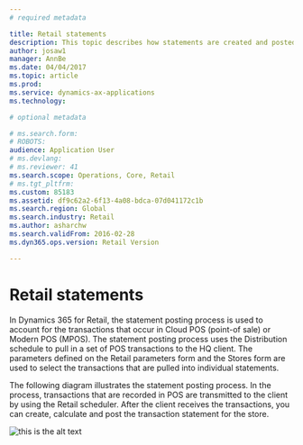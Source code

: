 ```yaml
---
# required metadata

title: Retail statements
description: This topic describes how statements are created and posted.
author: josaw1
manager: AnnBe
ms.date: 04/04/2017
ms.topic: article
ms.prod: 
ms.service: dynamics-ax-applications
ms.technology: 

# optional metadata

# ms.search.form: 
# ROBOTS: 
audience: Application User
# ms.devlang: 
# ms.reviewer: 41
ms.search.scope: Operations, Core, Retail
# ms.tgt_pltfrm: 
ms.custom: 85183
ms.assetid: df9c62a2-6f13-4a08-bdca-07d041172c1b
ms.search.region: Global
ms.search.industry: Retail
ms.author: asharchw
ms.search.validFrom: 2016-02-28
ms.dyn365.ops.version: Retail Version

---
```


# Retail statements
In Dynamics 365 for Retail, the statement posting process is used to account for the transactions that occur in Cloud POS (point-of sale) or Modern POS (MPOS). The statement posting process uses the Distribution schedule to pull in a set of POS transactions to the HQ client. The parameters defined on the Retail parameters form and the Stores form are used to select the transactions that are pulled into individual statements.  

The following diagram illustrates the statement posting process. In the process, transactions that are recorded in POS are transmitted to the client by using the Retail scheduler. After the client receives the transactions, you can create, calculate and post the transaction statement for the store. 

![this is the alt text](../images/Logo_DotNet.png)


